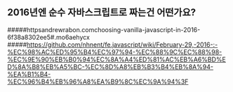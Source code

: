 ## 2016년엔 순수 자바스크립트로 짜는건 어떤가요?

#####httpsandrewrabon.comchoosing-vanilla-javascript-in-2016-6f38a8302ee5#.mo6aehycx
#####https://github.com/nhnent/fe.javascript/wiki/February-29,-2016-:-%EC%98%AC%ED%95%B4%EC%97%94-%EC%88%9C%EC%88%98-%EC%9E%90%EB%B0%94%EC%8A%A4%ED%81%AC%EB%A6%BD%ED%8A%B8%EB%A5%BC-%EC%8D%A8%EB%B3%B4%EB%8A%94-%EA%B1%B4-%EC%96%B4%EB%96%A8%EA%B9%8C%EC%9A%94%3F